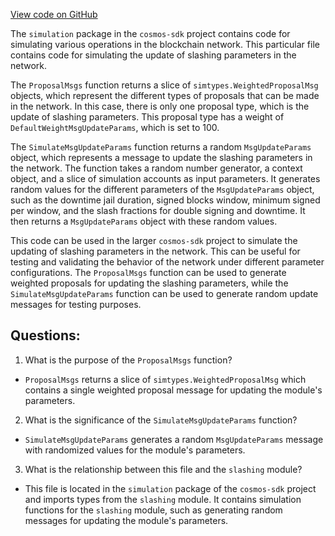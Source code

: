 [View code on GitHub](https://github.com/cosmos/cosmos-sdk.git/x/slashing/simulation/proposals.go)

The `simulation` package in the `cosmos-sdk` project contains code for simulating various operations in the blockchain network. This particular file contains code for simulating the update of slashing parameters in the network.

The `ProposalMsgs` function returns a slice of `simtypes.WeightedProposalMsg` objects, which represent the different types of proposals that can be made in the network. In this case, there is only one proposal type, which is the update of slashing parameters. This proposal type has a weight of `DefaultWeightMsgUpdateParams`, which is set to 100.

The `SimulateMsgUpdateParams` function returns a random `MsgUpdateParams` object, which represents a message to update the slashing parameters in the network. The function takes a random number generator, a context object, and a slice of simulation accounts as input parameters. It generates random values for the different parameters of the `MsgUpdateParams` object, such as the downtime jail duration, signed blocks window, minimum signed per window, and the slash fractions for double signing and downtime. It then returns a `MsgUpdateParams` object with these random values.

This code can be used in the larger `cosmos-sdk` project to simulate the updating of slashing parameters in the network. This can be useful for testing and validating the behavior of the network under different parameter configurations. The `ProposalMsgs` function can be used to generate weighted proposals for updating the slashing parameters, while the `SimulateMsgUpdateParams` function can be used to generate random update messages for testing purposes.
## Questions: 
 1. What is the purpose of the `ProposalMsgs` function?
- `ProposalMsgs` returns a slice of `simtypes.WeightedProposalMsg` which contains a single weighted proposal message for updating the module's parameters.

2. What is the significance of the `SimulateMsgUpdateParams` function?
- `SimulateMsgUpdateParams` generates a random `MsgUpdateParams` message with randomized values for the module's parameters.

3. What is the relationship between this file and the `slashing` module?
- This file is located in the `simulation` package of the `cosmos-sdk` project and imports types from the `slashing` module. It contains simulation functions for the `slashing` module, such as generating random messages for updating the module's parameters.